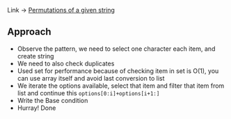 Link -> [Permutations of a given string](https://www.geeksforgeeks.org/problems/permutations-of-a-given-string2041/1)

## Approach
- Observe the pattern, we need to select one character each item, and create string
- We need to also check duplicates
- Used set for performance because of checking item in set is O(1), you can use array itself and avoid last conversion to list
- We iterate the options available, select that item and filter that item from list and continue this `options[0:i]+options[i+1:]` 
- Write the Base condition
- Hurray! Done